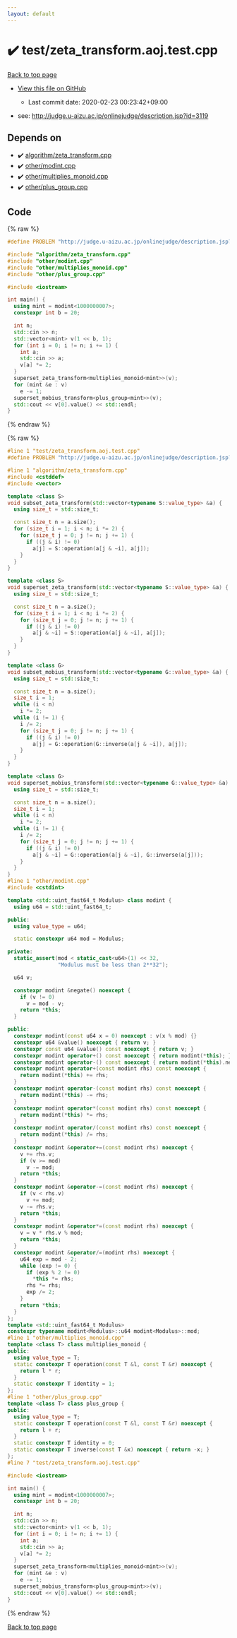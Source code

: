 ```yaml
---
layout: default
---
```


<!-- mathjax config similar to math.stackexchange -->
<script type="text/javascript" async
  src="https://cdnjs.cloudflare.com/ajax/libs/mathjax/2.7.5/MathJax.js?config=TeX-MML-AM_CHTML">
</script>
<script type="text/x-mathjax-config">
  MathJax.Hub.Config({
    TeX: { equationNumbers: { autoNumber: "AMS" }},
    tex2jax: {
      inlineMath: [ ['$','$'] ],
      processEscapes: true
    },
    "HTML-CSS": { matchFontHeight: false },
    displayAlign: "left",
    displayIndent: "2em"
  });
</script>

<script type="text/javascript" src="https://cdnjs.cloudflare.com/ajax/libs/jquery/3.4.1/jquery.min.js"></script>
<script src="https://cdn.jsdelivr.net/npm/jquery-balloon-js@1.1.2/jquery.balloon.min.js" integrity="sha256-ZEYs9VrgAeNuPvs15E39OsyOJaIkXEEt10fzxJ20+2I=" crossorigin="anonymous"></script>
<script type="text/javascript" src="../../assets/js/copy-button.js"></script>
<link rel="stylesheet" href="../../assets/css/copy-button.css" />


# :heavy_check_mark: test/zeta_transform.aoj.test.cpp

<a href="../../index.html">Back to top page</a>

* <a href="{{ site.github.repository_url }}/blob/master/test/zeta_transform.aoj.test.cpp">View this file on GitHub</a>
    - Last commit date: 2020-02-23 00:23:42+09:00


* see: <a href="http://judge.u-aizu.ac.jp/onlinejudge/description.jsp?id=3119">http://judge.u-aizu.ac.jp/onlinejudge/description.jsp?id=3119</a>


## Depends on

* :heavy_check_mark: <a href="../../library/algorithm/zeta_transform.cpp.html">algorithm/zeta_transform.cpp</a>
* :heavy_check_mark: <a href="../../library/other/modint.cpp.html">other/modint.cpp</a>
* :heavy_check_mark: <a href="../../library/other/multiplies_monoid.cpp.html">other/multiplies_monoid.cpp</a>
* :heavy_check_mark: <a href="../../library/other/plus_group.cpp.html">other/plus_group.cpp</a>


## Code

<a id="unbundled"></a>
{% raw %}
```cpp
#define PROBLEM "http://judge.u-aizu.ac.jp/onlinejudge/description.jsp?id=3119"

#include "algorithm/zeta_transform.cpp"
#include "other/modint.cpp"
#include "other/multiplies_monoid.cpp"
#include "other/plus_group.cpp"

#include <iostream>

int main() {
  using mint = modint<1000000007>;
  constexpr int b = 20;

  int n;
  std::cin >> n;
  std::vector<mint> v(1 << b, 1);
  for (int i = 0; i != n; i += 1) {
    int a;
    std::cin >> a;
    v[a] *= 2;
  }
  superset_zeta_transform<multiplies_monoid<mint>>(v);
  for (mint &e : v)
    e -= 1;
  superset_mobius_transform<plus_group<mint>>(v);
  std::cout << v[0].value() << std::endl;
}
```
{% endraw %}

<a id="bundled"></a>
{% raw %}
```cpp
#line 1 "test/zeta_transform.aoj.test.cpp"
#define PROBLEM "http://judge.u-aizu.ac.jp/onlinejudge/description.jsp?id=3119"

#line 1 "algorithm/zeta_transform.cpp"
#include <cstddef>
#include <vector>

template <class S>
void subset_zeta_transform(std::vector<typename S::value_type> &a) {
  using size_t = std::size_t;

  const size_t n = a.size();
  for (size_t i = 1; i < n; i *= 2) {
    for (size_t j = 0; j != n; j += 1) {
      if ((j & i) != 0)
        a[j] = S::operation(a[j & ~i], a[j]);
    }
  }
}

template <class S>
void superset_zeta_transform(std::vector<typename S::value_type> &a) {
  using size_t = std::size_t;

  const size_t n = a.size();
  for (size_t i = 1; i < n; i *= 2) {
    for (size_t j = 0; j != n; j += 1) {
      if ((j & i) != 0)
        a[j & ~i] = S::operation(a[j & ~i], a[j]);
    }
  }
}

template <class G>
void subset_mobius_transform(std::vector<typename G::value_type> &a) {
  using size_t = std::size_t;

  const size_t n = a.size();
  size_t i = 1;
  while (i < n)
    i *= 2;
  while (i != 1) {
    i /= 2;
    for (size_t j = 0; j != n; j += 1) {
      if ((j & i) != 0)
        a[j] = G::operation(G::inverse(a[j & ~i]), a[j]);
    }
  }
}

template <class G>
void superset_mobius_transform(std::vector<typename G::value_type> &a) {
  using size_t = std::size_t;

  const size_t n = a.size();
  size_t i = 1;
  while (i < n)
    i *= 2;
  while (i != 1) {
    i /= 2;
    for (size_t j = 0; j != n; j += 1) {
      if ((j & i) != 0)
        a[j & ~i] = G::operation(a[j & ~i], G::inverse(a[j]));
    }
  }
}
#line 1 "other/modint.cpp"
#include <cstdint>

template <std::uint_fast64_t Modulus> class modint {
  using u64 = std::uint_fast64_t;

public:
  using value_type = u64;

  static constexpr u64 mod = Modulus;

private:
  static_assert(mod < static_cast<u64>(1) << 32,
                "Modulus must be less than 2**32");

  u64 v;

  constexpr modint &negate() noexcept {
    if (v != 0)
      v = mod - v;
    return *this;
  }

public:
  constexpr modint(const u64 x = 0) noexcept : v(x % mod) {}
  constexpr u64 &value() noexcept { return v; }
  constexpr const u64 &value() const noexcept { return v; }
  constexpr modint operator+() const noexcept { return modint(*this); }
  constexpr modint operator-() const noexcept { return modint(*this).negate(); }
  constexpr modint operator+(const modint rhs) const noexcept {
    return modint(*this) += rhs;
  }
  constexpr modint operator-(const modint rhs) const noexcept {
    return modint(*this) -= rhs;
  }
  constexpr modint operator*(const modint rhs) const noexcept {
    return modint(*this) *= rhs;
  }
  constexpr modint operator/(const modint rhs) const noexcept {
    return modint(*this) /= rhs;
  }
  constexpr modint &operator+=(const modint rhs) noexcept {
    v += rhs.v;
    if (v >= mod)
      v -= mod;
    return *this;
  }
  constexpr modint &operator-=(const modint rhs) noexcept {
    if (v < rhs.v)
      v += mod;
    v -= rhs.v;
    return *this;
  }
  constexpr modint &operator*=(const modint rhs) noexcept {
    v = v * rhs.v % mod;
    return *this;
  }
  constexpr modint &operator/=(modint rhs) noexcept {
    u64 exp = mod - 2;
    while (exp != 0) {
      if (exp % 2 != 0)
        *this *= rhs;
      rhs *= rhs;
      exp /= 2;
    }
    return *this;
  }
};
template <std::uint_fast64_t Modulus>
constexpr typename modint<Modulus>::u64 modint<Modulus>::mod;
#line 1 "other/multiplies_monoid.cpp"
template <class T> class multiplies_monoid {
public:
  using value_type = T;
  static constexpr T operation(const T &l, const T &r) noexcept {
    return l * r;
  }
  static constexpr T identity = 1;
};
#line 1 "other/plus_group.cpp"
template <class T> class plus_group {
public:
  using value_type = T;
  static constexpr T operation(const T &l, const T &r) noexcept {
    return l + r;
  }
  static constexpr T identity = 0;
  static constexpr T inverse(const T &x) noexcept { return -x; }
};
#line 7 "test/zeta_transform.aoj.test.cpp"

#include <iostream>

int main() {
  using mint = modint<1000000007>;
  constexpr int b = 20;

  int n;
  std::cin >> n;
  std::vector<mint> v(1 << b, 1);
  for (int i = 0; i != n; i += 1) {
    int a;
    std::cin >> a;
    v[a] *= 2;
  }
  superset_zeta_transform<multiplies_monoid<mint>>(v);
  for (mint &e : v)
    e -= 1;
  superset_mobius_transform<plus_group<mint>>(v);
  std::cout << v[0].value() << std::endl;
}

```
{% endraw %}

<a href="../../index.html">Back to top page</a>

